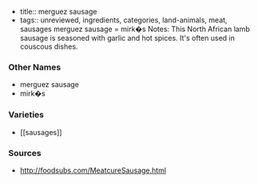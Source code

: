 - title:: merguez sausage
- tags:: unreviewed, ingredients, categories, land-animals, meat, sausages
merguez sausage = mirk�s Notes: This North African lamb sausage is seasoned with garlic and hot spices. It's often used in couscous dishes.

### Other Names

* merguez sausage
* mirk�s

### Varieties

* [[sausages]]

### Sources
* http://foodsubs.com/MeatcureSausage.html
